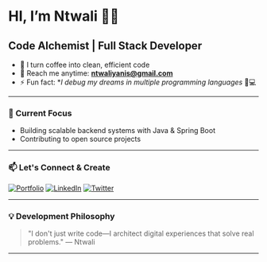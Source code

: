 # HI, I’m Ntwali 🥷🏼

## Code Alchemist | Full Stack Developer

- 🚀 I turn coffee into clean, efficient code
- 📧 Reach me anytime: **ntwaliyanis@gmail.com**
- ⚡ Fun fact: **I debug my dreams in multiple programming languages* 🛌💻

---

### 🎯 Current Focus

- Building scalable backend systems with Java & Spring Boot
- Contributing to open source projects

---

### 📫 Let's Connect & Create

[![Portfolio](https://img.shields.io/badge/Portfolio-%23000000.svg?style=for-the-badge&logo=react&logoColor=white)](https://ntwali-yanis.vercel.app/)
[![LinkedIn](https://img.shields.io/badge/LinkedIn-%230077B5.svg?style=for-the-badge&logo=linkedin&logoColor=white)](https://www.linkedin.com/in/ntwali-yanis-3223a6388/)
[![Twitter](https://img.shields.io/badge/Twitter-%231DA1F2.svg?style=for-the-badge&logo=Twitter&logoColor=white)](https://x.com/ntwali_00)

---

### 💡 Development Philosophy

> "I don't just write code—I architect digital experiences that solve real problems."
> — Ntwali

---


